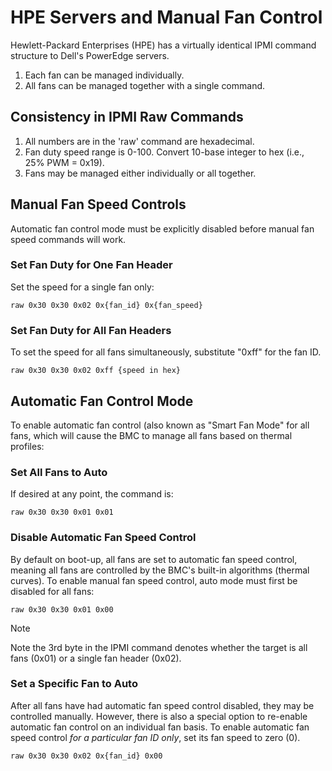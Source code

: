 # HPE Servers and Manual Fan Control
Hewlett-Packard Enterprises (HPE) has a virtually identical IPMI command structure to Dell's PowerEdge servers.

1. Each fan can be managed individually.
2. All fans can be managed together with a single command.

## Consistency in IPMI Raw Commands
1. All numbers are in the 'raw' command are hexadecimal.
2. Fan duty speed range is 0-100. Convert 10-base integer to hex (i.e., 25% PWM = 0x19).
3. Fans may be managed either individually or all together.

## Manual Fan Speed Controls
Automatic fan control mode must be explicitly disabled before manual fan speed commands will work.

### Set Fan Duty for One Fan Header
Set the speed for a single fan only:

`raw 0x30 0x30 0x02 0x{fan_id} 0x{fan_speed}`

### Set Fan Duty for All Fan Headers
To set the speed for all fans simultaneously, substitute "0xff" for the fan ID.

`raw 0x30 0x30 0x02 0xff {speed in hex}`

## Automatic Fan Control Mode
To enable automatic fan control (also known as "Smart Fan Mode" for all fans, which will cause the BMC to manage all fans based on thermal profiles:

### Set All Fans to Auto
If desired at any point, the command is:

```
raw 0x30 0x30 0x01 0x01
```

### Disable Automatic Fan Speed Control
By default on boot-up, all fans are set to automatic fan speed control, meaning all fans are controlled by the BMC's built-in algorithms (thermal curves). To enable manual fan speed control, auto mode must first be disabled for all fans:

```
raw 0x30 0x30 0x01 0x00
```

> [!NOTE]
> Note the 3rd byte in the IPMI command denotes whether the target is all fans (0x01) or a single fan header (0x02).

### Set a Specific Fan to Auto
After all fans have had automatic fan speed control disabled, they may be controlled manually. However, there is also a special option to re-enable automatic fan control on an individual fan basis. To enable automatic fan speed control *for a particular fan ID only*, set its fan speed to zero (0).

```
raw 0x30 0x30 0x02 0x{fan_id} 0x00
```

